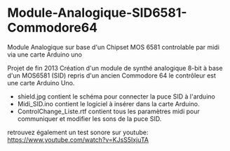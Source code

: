 # Module-Analogique-SID6581-Commodore64
Module Analogique sur base d'un Chipset MOS 6581 controlable par midi via une carte Arduino uno

Projet de fin 2013
Création d'un module de synthé analogique 8-bit à base d'un MOS6581 (SID) repris d'un ancien Commodore 64
le contrôleur est une carte Arduino Uno.

- shield.jpg contient le schéma pour connecter la puce SID à l'arduino
- Midi_SID.ino contient le logiciel à insérer dans la carte Arduino.
- ControlChange_Liste.rtf contient tous les paramètres midi pour communiquer et modifier les sons de la puce SID.

retrouvez également un test sonore sur youtube: https://www.youtube.com/watch?v=KJsS5IxjuTA
